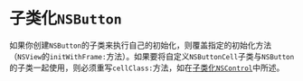 # 子类化`NSButton`

如果你创建`NSButton`的子类来执行自己的初始化，则覆盖指定的初始化方法（`NSView`的`initWithFrame:`方法）。如果要将自定义`NSButtonCell`子类与`NSButton`的子类一起使用，则必须重写`cellClass:`方法，如在[子类化`NSControl`]()中所述。
